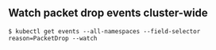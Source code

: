 ## Watch packet drop events cluster-wide

```shell
$ kubectl get events --all-namespaces --field-selector reason=PacketDrop --watch
```
